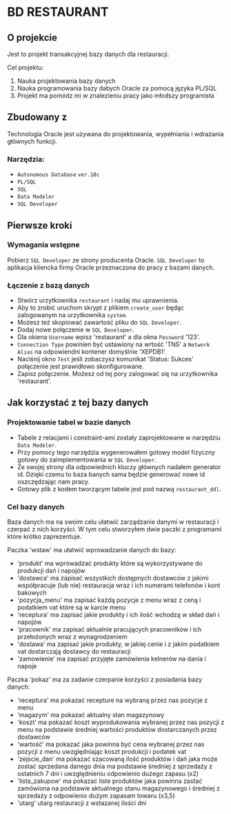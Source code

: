 # BD RESTAURANT

## O projekcie 

Jest to projekt transakcyjnej bazy danych dla restauracji.

Cel projektu:

1. Nauka projektowania bazy danych
2. Nauka programowania bazy dabych Oracle za pomocą języka PL/SQL
3. Projekt ma pomódz mi w znalezieniu pracy jako młodszy programista

## Zbudowany z

Technologia Oracle jest używana do projektowania, wypełniania i wdrażania głównych funkcji.

### Narzędzia:

* `Autonomous Database` `ver.18c`
* `PL/SQL`
* `SQL`
* `Data Modeler`
* `SQL Developer`

## Pierwsze kroki

### Wymagania wstępne

Pobierz `SQL Developer` ze strony producenta Oracle.
`SQL Developer` to aplikacja kliencka firmy Oracle przeznaczona do pracy z bazami danych.

### Łączenie z bazą danych 

* Stwórz urzytkownika `restaurant` i nadaj mu uprawnienia. 
* Aby to zrobić uruchom skrypt z plikiem `create_user` będąc zalogowanym na urzytkownika `system`. 
* Możesz też skopiować zawartość pliku do `SQL Developer`.
* Dodaj nowe połączenie w `SQL Developer`. 
* Dla okiena `Username` wpisz 'restaurant' a dla okna `Password` '123'. 
* `Connection Type` powinien być ustawiony na wrtość 'TNS' a `Network Alias` na odpowiendni kontener domyślnie 'XEPDB1'.
* Naciśnij okno `Test` jeśli zobaczysz komunikat 'Status: Sukces' połączenie jest prawidłowo skonfigurowane.
* Zapisz połączenie. Możesz od tej pory zalogować się na urzytkownika 'restaurant'.

## Jak korzystać z tej bazy danych

### Projektowanie tabel w bazie danych 

* Tabele z relacjami i constraint-ami zostały zaprojektowane w narzędziu `Data Modeler`. 
* Przy pomocy tego narzędzia wygenerowałem gotowy model fizyczny gotowy do zaimplementowania w `SQL Developer`.
* Ze swojej strony dla odpowiednich kluczy głównych nadałem generator id. Dzięki czemu to baza banych sama będzie generować nowe id oszczędzając nam pracy.
* Gotowy plik z kodem tworzącym tabele jest pod nazwą `restaurant_ddl`.

### Cel bazy danych 

Baza danych ma na swoim celu ułatwić zarządzanie danymi w restauracji i czerpać z nich korzyści. W tym celu stworzyłem dwie paczki z programami które krótko zaprezentuje.

Paczka 'wstaw' ma ułatwić wprowadzanie danych do bazy:

* 'produkt' ma wprowadzać produkty które są wykorzystywane do produkcji dań i napojów
* 'dostawca' ma zapisać wszystkich dostępnych dostawców z jakimi współpracuje (lub nie) restauracja wraz i ich numerami telefonów i kont bakowych
* 'pozycja_menu' ma zapisać każdą pozycje z menu wraz z ceną i podatkiem vat które są w karcie menu
* 'receptura' ma zapisać jakie produkty i ich ilość wchodzą w skład dań i napojów
* 'pracownik' ma zapisać aktualnie pracujących pracowników i ich przełożonych wraz z wynagrodzeniem 
* 'dostawa' ma zapisać jakie produkty, w jakiej cenie i z jakim podatkiem vat dostarczają dostawcy do restauracji
* 'zamowienie' ma zapisać przyjęte zamówienia kelnerów na dania i napoje 

Paczka 'pokaz' ma za zadanie czerpanie korzyści z posiadania bazy danych:

* 'receptura' ma pokazać recepture na wybraną przez nas pozycje z menu
* 'magazym' ma pokazać aktualny stan magazynowy
* 'koszt' ma pokazać koszt wyprodukowania wybranej przez nas pozycji z menu na podstawie średniej wartości produktów dostarczanych przez dostawców
* 'wartość' ma pokazać jaka powinna być cena wybranej przez nas pozycji z menu uwzględniając koszt produkcji i podatek vat
* 'zejscie_dan' ma pokazać szacowaną ilość produktów i dań jaka może zostać sprzedana danego dnia ma podstawie średniej z sprzedaży z ostatnich 7 dni i uwzględnieniu odpowienio dużego zapasu (x2)
* 'lista_zakupow' ma pokazać liste produktów jaka powinna zastać zamówiona na podstawie aktualnego stanu magazynowego i średniej z sprzedaży z odpowienio dużym zapasam towaru (x3,5)
* 'utarg' utarg restauracji z wstazanej ilości dni 


